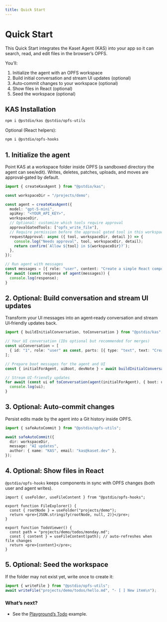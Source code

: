 ```yaml
---
title: Quick Start
---
```


# Quick Start

This Quick Start integrates the Kaset Agent (KAS) into your app so it can search, read, and edit files in the browser’s OPFS.

You’ll:

1. Initialize the agent with an OPFS workspace
2. Build initial conversation and stream UI updates (optional)
3. Auto‑commit changes to your workspace (optional)
4. Show files in React (optional)
5. Seed the workspace (optional)

## KAS Installation

```bash
npm i @pstdio/kas @pstdio/opfs-utils
```

Optional (React helpers):

```bash
npm i @pstdio/opfs-hooks
```

## 1. Initialize the agent

Point KAS at a workspace folder inside OPFS (a sandboxed directory the agent can see/edit). Writes, deletes, patches, uploads, and moves are approval‑gated by default.

```ts
import { createKasAgent } from "@pstdio/kas";

const workspaceDir = "/projects/demo";

const agent = createKasAgent({
  model: "gpt-5-mini",
  apiKey: "<YOUR_API_KEY>",
  workspaceDir,
  // Optional: customize which tools require approval
  approvalGatedTools: ["opfs_write_file"],
  // Require permission before the approval gated tool in this workspace
  requestApproval: async ({ tool, workspaceDir, detail }) => {
    console.log("Needs approval", tool, workspaceDir, detail);
    return confirm(`Allow ${tool} in ${workspaceDir}?`);
  },
});

// Run agent with messages
const messages = [{ role: "user", content: "Create a simple React component" }];
for await (const response of agent(messages)) {
  console.log(response);
}
```

## 2. Optional: Build conversation and stream UI updates

Transform your UI messages into an agent‑ready conversation and stream UI‑friendly updates back.

```ts
import { buildInitialConversation, toConversation } from "@pstdio/kas";

// Your UI conversation (IDs optional but recommended for merges)
const uiConversation = [
  { id: "1", role: "user" as const, parts: [{ type: "text", text: "Create a todo list with 5 items" }] },
];

// Prepare boot messages for the agent and UI
const { initialForAgent, uiBoot, devNote } = await buildInitialConversation(uiConversation, workspaceDir);

// Stream UI‑friendly updates
for await (const ui of toConversation(agent(initialForAgent), { boot: uiBoot, devNote })) {
  console.log(ui);
}
```

## 3. Optional: Auto‑commit changes

Persist edits made by the agent into a Git history inside OPFS.

```ts
import { safeAutoCommit } from "@pstdio/opfs-utils";

await safeAutoCommit({
  dir: workspaceDir,
  message: "AI updates",
  author: { name: "KAS", email: "kas@kaset.dev" },
});
```

## 4. Optional: Show files in React

`@pstdio/opfs-hooks` keeps components in sync with OPFS changes (both user and agent writes).

```tsx
import { useFolder, useFileContent } from "@pstdio/opfs-hooks";

export function FileExplorer() {
  const { rootNode } = useFolder("projects/demo");
  return <pre>{JSON.stringify(rootNode, null, 2)}</pre>;
}

export function TodoViewer() {
  const path = "projects/demo/todos/monday.md";
  const { content } = useFileContent(path); // auto‑refreshes when file changes
  return <pre>{content}</pre>;
}
```

## 5. Optional: Seed the workspace

If the folder may not exist yet, write once to create it:

```ts
import { writeFile } from "@pstdio/opfs-utils";
await writeFile("projects/demo/todos/hello.md", "- [ ] New item\n");
```

### What’s next?

- See the [Playground’s Todo](https://kaset.dev) example.

